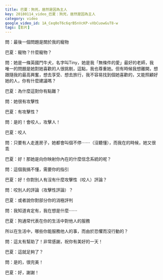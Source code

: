 ```yaml
---
title: 巴夏：狗兇，居然是因為主人
key: 20180114_video_巴夏：狗兇，居然是因為主人
category: video
google_video_id: 1A_Ceq0oT6c6qrB5nVcKP-vXbCuowGuT8-w
tags: [影片]
---
```


問：最後一個問題是關於我的寵物

巴夏：寵物？什麼寵物？

問：她是一條英國鬥牛犬，名字叫Tiny，她是我「無條件的愛」最好的老師，我唯一的問題是她對她喜歡的人很挑剔，這點，我也尊重她。但有時候我想離開，想跟隨我的最高興奮，想去享受、想去旅行，我不容易找到個她喜歡的，又能照顧好她的人，你有什麼建議嗎？

巴夏：為什麼這對你有點難？

問：她很有攻擊性

巴夏：有攻擊性？

問：是的！會咬人，攻擊人！

巴夏：咬人

問：只要有人走進房子，她都會叫個不停⋯⋯（沒聽懂），而我在的時候，她又很乖

巴夏：好！那她是向你映射你內在的什麼信念系統的呢？

問：這個我搞不懂，需要你的指引

巴夏：好！你對別人有沒有什麼攻擊性（咬人）評論？

問：咬別人的評論（攻擊性評論）？

巴夏：或者說你對部分你的消極評判

問：我知道肯定有，我在想是什麼⋯⋯

巴夏：狗通常代表在你的生活中對他人的服務

所以在生活中，哪些你能服務他人的事，而由於恐懼而沒行動的？

問：這太有幫助了！非常感謝，祝你有美好的一天！

巴夏：這就足夠了？

問：是的，很完美！

巴夏：好，謝謝！
